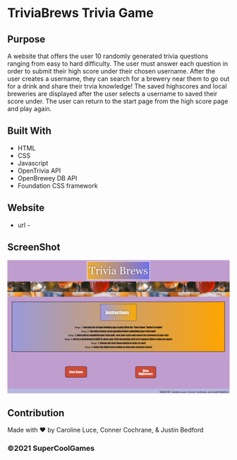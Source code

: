 # TriviaBrews Trivia Game

## Purpose
A website that offers the user 10 randomly generated trivia questions ranging from easy to hard difficulty. The user must answer each question in order to submit their high score under their chosen username. After the user creates a username, they can search for a brewery near them to go out for a drink and share their trvia knowledge! The saved highscores and local breweries are displayed after the user selects a username to saved their score under. The user can return to the start page from the high score page and play again.   

## Built With
* HTML
* CSS
* Javascript
* OpenTrivia API
* OpenBrewey DB API
* Foundation CSS framework

## Website
 - url - 
## ScreenShot
 ![alt text](assets/images/SStriv.PNG)
## Contribution
Made with ❤️ by Caroline Luce, Conner Cochrane, & Justin Bedford

### ©️2021 SuperCoolGames
